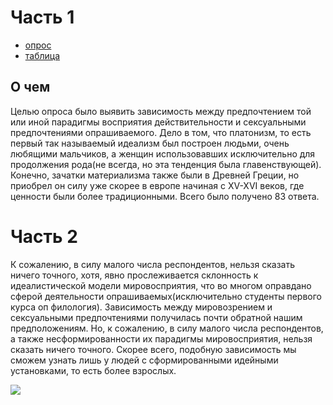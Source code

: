 # Часть 1

- [опрос](https://docs.google.com/forms/d/e/1FAIpQLSd5regybfgMCH_vBBhcxxLw97E46n8Bep0_hdNvredBF7tpUw/viewform?usp=sf_link)
- [таблица](https://docs.google.com/spreadsheets/d/14SZSygHLCDongiPaIc_lE2NqmsLz_eXpxcttZXZuKMU/edit?usp=sharing)

## О чем
Целью опроса было выявить зависимость между предпочтением той или иной парадигмы восприятия действительности и сексуальными предпочтениями опрашиваемого. Дело в том, что платонизм, то есть первый так называемый идеализм был построен людьми, очень любящими мальчиков, а женщин использовавших исключительно для продолжения рода(не всегда, но эта тенденция была главенствующей). Конечно, зачатки материализма также были в Древней Греции, но приобрел он силу уже скорее в европе начиная с XV-XVI веков, где ценности были более традиционными.
Всего было получено 83 ответа.

# Часть 2

К сожалению, в силу малого числа респондентов, нельзя сказать ничего точного, хотя, явно прослеживается склонность к идеалистической модели мировосприятия, что во многом оправдано сферой деятельности опрашиваемых(исключительно студенты первого курса оп филология). Зависимость между мировозрением и сексуальными предпочтениями получилась почти обратной нашим предположениям. Но, к сожалению, в силу малого числа респондентов, а также несформированности их парадигмы мировосприятия,  нельзя сказать ничего точного. Скорее всего, подобную зависимость мы сможем узнать лишь у людей с сформированными идейными установками, то есть более взрослых.

![](https://vk.com/photo186905826_456239316?rev=1)
